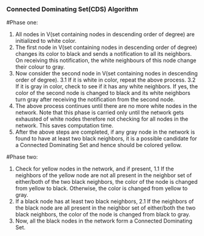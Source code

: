 ### Connected Dominating Set(CDS) Algorithm

#Phase one:
1. All nodes in V(set containing nodes in descending order of degree) are initialized to white color.
2. The first node in V(set containing nodes in descending order of degree) changes its color to black and sends a notification to all its neighbors.
    On receiving this notification, the white neighbours of this node change their colour to
    gray.
3. Now consider the second node in V(set containing nodes in descending order of degree).
   3.1 If it is white in color, repeat the above process.
   3.2 If it is gray in color, check to see if it has any white neighbors. If yes, the color of the
   second node is changed to black and its white neighbors turn gray after receiving the
   notification from the second node.
4. The above process continues until there are no more white nodes in the network. Note
    that this phase is carried only until the network gets exhausted of white nodes therefore
    not checking for all nodes in the network. This saves computation time.
5. After the above steps are completed, if any gray node in the network is found to have at
    least two black neighbors, it is a possible candidate for a Connected Dominating Set and hence should be
    colored yellow.

#Phase two:

1. Check for yellow nodes in the network, and if present,
    1.1 If the neighbors of the yellow node are not all present in the neighbor set of
          either/both of the two black neighbors, the color of the node is changed from yellow
          to black. Otherwise, the color is changed from yellow to gray.
2. If a black node has at least two black neighbors,
    2.1 If the neighbors of the black node are all present in the neighbor set of either/both the
          two black neighbors, the color of the node is changed from black to gray.
3. Now, all the black nodes in the network form a Connected Dominating Set.
